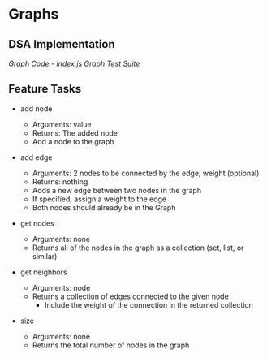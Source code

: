 # Graphs

## DSA Implementation

_[Graph Code - index.js](./index.js)_
_[Graph Test Suite](./__tests__/graphs.test.js)_

## Feature Tasks

- add node
  - Arguments: value
  - Returns: The added node
  - Add a node to the graph

- add edge
  - Arguments: 2 nodes to be connected by the edge, weight (optional)
  - Returns: nothing
  - Adds a new edge between two nodes in the graph
  - If specified, assign a weight to the edge
  - Both nodes should already be in the Graph

- get nodes
  - Arguments: none
  - Returns all of the nodes in the graph as a collection (set, list, or similar)

- get neighbors
  - Arguments: node
  - Returns a collection of edges connected to the given node
    - Include the weight of the connection in the returned collection

- size
  - Arguments: none
  - Returns the total number of nodes in the graph
